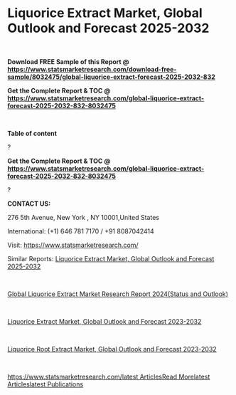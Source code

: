 <h1>Liquorice Extract Market, Global Outlook and Forecast 2025-2032</h1><br/><p><strong>Download FREE Sample of this Report @ <a href="https://www.statsmarketresearch.com/download-free-sample/8032475/global-liquorice-extract-forecast-2025-2032-832">https://www.statsmarketresearch.com/download-free-sample/8032475/global-liquorice-extract-forecast-2025-2032-832</a></strong></p>
 
 
 
 <div><b>Get the Complete Report & TOC @ <a href="https://www.statsmarketresearch.com/global-liquorice-extract-forecast-2025-2032-832-8032475">https://www.statsmarketresearch.com/global-liquorice-extract-forecast-2025-2032-832-8032475</a></b></div>
 
 
 
 <p><br />
 
 <b>Table of content</b></p>
 
 
 
 <p>? </p>
 
 
 
 <div><b>Get the Complete Report & TOC @ <a href="https://www.statsmarketresearch.com/global-liquorice-extract-forecast-2025-2032-832-8032475">https://www.statsmarketresearch.com/global-liquorice-extract-forecast-2025-2032-832-8032475</a></b></div>
 
 
 
 <p>? </p>
 
 
 
 <p><b>CONTACT US:</b><br />
 
 276 5th Avenue, New York , NY 10001,United States<br />
 
 International: (+1) 646 781 7170 / +91 8087042414<br />
 
 Visit: <a href="https://www.statsmarketresearch.com/">https://www.statsmarketresearch.com/</a><br />
 
 Similar Reports: <a href="https://www.statsmarketresearch.com/global-liquorice-extract-forecast-2025-2032-832-8032475">Liquorice Extract Market, Global Outlook and Forecast 2025-2032</a><br />
 
 <br />
 
 <a href="https://www.statsmarketresearch.com/global-liquorice-extract-forecast-2025-2032-832-8032475">Global Liquorice Extract Market Research Report 2024(Status and Outlook)</a><br />
 
 <br />
 
 <a href="https://www.statsmarketresearch.com/global-liquorice-extract-forecast-2025-2032-832-8032475">Liquorice Extract Market, Global Outlook and Forecast 2023-2032</a><br />
 
 <br />
 
 <a href="https://www.statsmarketresearch.com/global-liquorice-extract-forecast-2025-2032-832-8032475">Liquorice Root Extract Market, Global Outlook and Forecast 2023-2032</a><br />
 
 <br />
 
 <a href="https://gyeongbokgung.com">https://www.statsmarketresearch.com/</a><a href="https://hallyeomaritime.com">latest Articles</a><a href="https://jingwansa.com">Read More</a><a href="https://nguoiviet.jp/">latest Articles</a><a href="https://www.intelmarketresearch.com/">latest Publications</a></p>